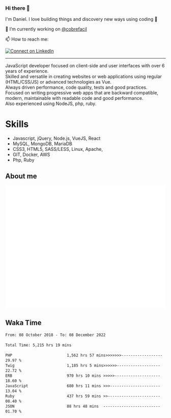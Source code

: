 ### Hi there 👋

I'm Daniel. I love building things and discovery new ways using coding :raised_hands: 

🔭 I’m currently working on [@cobrefacil](https://www.cobrefacil.com.br/)

📫 How to reach me:

[![Connect on LinkedIn](https://img.shields.io/badge/--linkedin?label=LinkedIn&logo=LinkedIn&style=social)](https://www.linkedin.com/in/daniel-cerverizzo/)

---

JavaScript developer focused on client-side and user interfaces with over 6 years of experience.  
Skilled and versatile in creating websites or web applications using regular (HTML/CSS/JS) or advanced technologies as Vue.  
Always driven performance, code quality, tests and good practices.  
 Focused on writing progressive web apps that are backward compatible, modern, maintainable with readable code and good performance.  
Also experienced using NodeJS, php, ruby. 


# Skills

 - Javascript, jQuery, Node.js, VueJS, React
 - MySQL, MongoDB, MariaDB    
 - CSS3, HTML5, SASS/LESS,  Linux, Apache,
 - GIT, Docker, AWS
 - Php, Ruby

## About me

![Metrics](/github-metrics.svg)

## Waka Time

<!--START_SECTION:waka-->

```text
From: 08 October 2018 - To: 08 December 2022

Total Time: 5,215 hrs 19 mins

PHP                        1,562 hrs 57 mins>>>>>>>------------------   29.97 %
Twig                       1,185 hrs 5 mins>>>>>>-------------------   22.72 %
ERB                        970 hrs 10 mins >>>>>--------------------   18.60 %
JavaScript                 680 hrs 11 mins >>>----------------------   13.04 %
Ruby                       437 hrs 59 mins >>-----------------------   08.40 %
JSON                       88 hrs 48 mins  -------------------------   01.70 %
```

<!--END_SECTION:waka-->

